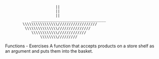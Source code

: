                            ||
                           ||
                           ||
                __________________________________
	        \\\\\\\\\\\\\\\\//////////////////
             \\\\\\\\\\\\\\\///////////////     
                \\\\\\\\\\\\///////////// 
                    \\\\\\\\/////////
                    

Functions - Exercises
A function that accepts products on a store shelf as an argument and puts them into the basket.
